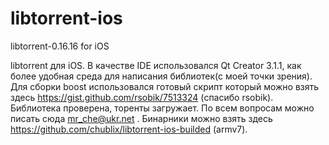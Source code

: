 libtorrent-ios
==============

libtorrent-0.16.16 for iOS 

libtorrent для iOS. В качестве IDE использовался Qt Creator 3.1.1, как более удобная среда для написания библиотек(с моей точки зрения). Для сборки boost использовался готовый скрипт который можно взять здесь https://gist.github.com/rsobik/7513324 (спасибо rsobik). Библиотека проверена, торенты загружает. По всем вопросам можно писать сюда mr_che@ukr.net . Бинарники  можно взять здесь https://github.com/chublix/libtorrent-ios-builded (armv7).
